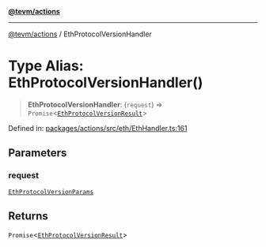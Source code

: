 [**@tevm/actions**](../README.md)

***

[@tevm/actions](../globals.md) / EthProtocolVersionHandler

# Type Alias: EthProtocolVersionHandler()

> **EthProtocolVersionHandler**: (`request`) => `Promise`\<[`EthProtocolVersionResult`](EthProtocolVersionResult.md)\>

Defined in: [packages/actions/src/eth/EthHandler.ts:161](https://github.com/evmts/tevm-monorepo/blob/main/packages/actions/src/eth/EthHandler.ts#L161)

## Parameters

### request

[`EthProtocolVersionParams`](EthProtocolVersionParams.md)

## Returns

`Promise`\<[`EthProtocolVersionResult`](EthProtocolVersionResult.md)\>
